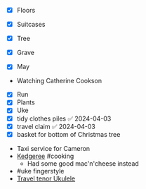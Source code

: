 - [x] Floors 
 
- [x] Suitcases 
- [x] Tree 
- [x] Grave 
- [x] May 
- Watching Catherine Cookson
- [x] Run 
- [x] Plants 
- [x] Uke 
- [x] tidy clothes piles ✅ 2024-04-03
- [x] travel claim ✅ 2024-04-03
- [x] basket for bottom of Christmas tree
- Taxi service for Cameron
- [Kedgeree](https://www.bbcgoodfood.com/recipes/kedgeree) #cooking 
	- Had some good mac'n'cheese instead
- #uke fingerstyle
- [Travel tenor Ukulele](https://www.thomann.de/gb/risa_uke_solid_tenor_blk.htm )